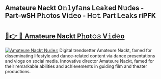 ## Amateure Nackt O𝚗𝚕yf𝚊ns L𝚎a𝚔ed N𝚞𝚍es - Part-wSH P𝚑𝚘tos Vi𝚍𝚎o - H𝚘𝚝 Part L𝚎a𝚔s riPFK

# <h2><a href="http://kf1jeq.oniu.top/?m=Amateure+Nackt">🔗👉 🔴 Amateure Nackt P𝚑ot𝚘𝚜 V𝚒d𝚎o</a></h2>

[![Amateure Nackt Nu𝚍e𝚜](https://i.imgur.com/0qMVB7G.gif)](http://kf1jeq.oniu.top/?m=Amateure+Nackt)
Digital trendsetter Amateure Nackt, famed for disseminating lifestyle and dance-related content via dance presentations and vlogs on social media. Innovative director Amateure Nackt, famed for their remarkable abilities and achievements in guiding film and theater productions.  
